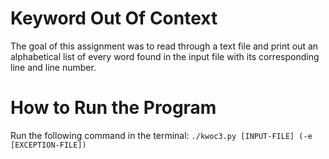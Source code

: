 # Keyword Out Of Context

The goal of this assignment was to read through a text file and print out an alphabetical list of every word found in the input file with its corresponding line and line number.

# How to Run the Program

Run the following command in the terminal: `./kwoc3.py [INPUT-FILE] (-e [EXCEPTION-FILE])`
